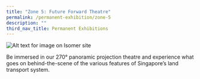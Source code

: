 ```yaml
---
title: "Zone 5: Future Forward Theatre"
permalink: /permanent-exhibition/zone-5
description: ""
third_nav_title: Permanent Exhibitions
---
```

![Alt text for image on Isomer site](/images/zone-images/Zone%205.jpg)

Be immersed in our 270° panoramic projection theatre and experience what goes on behind-the-scene of the various features of Singapore’s land transport system.